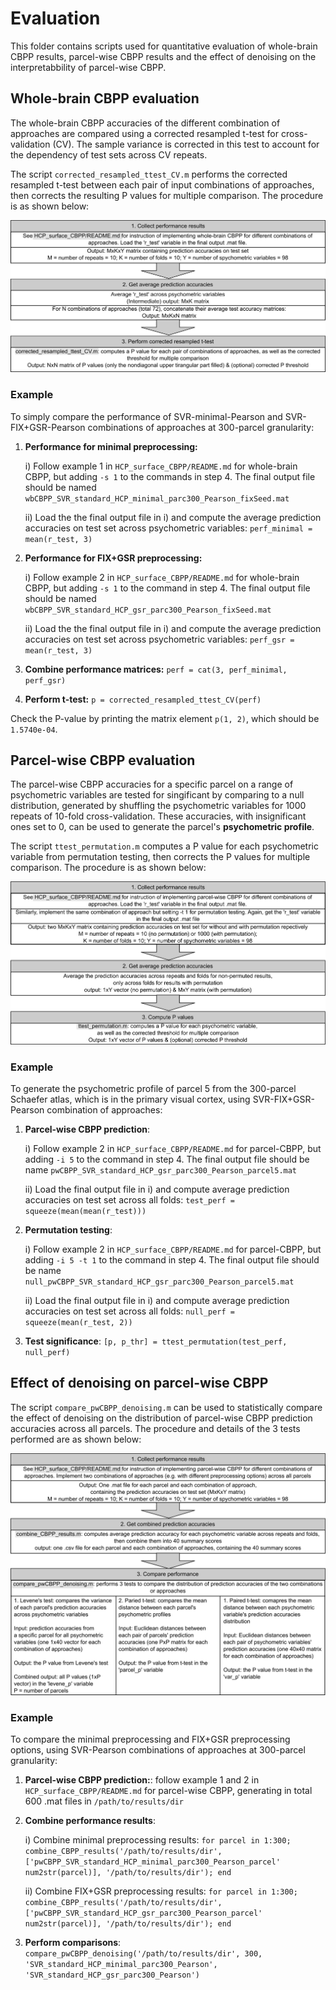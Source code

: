 # Evaluation

This folder contains scripts used for quantitative evaluation of whole-brain CBPP results, parcel-wise CBPP results and the effect of denoising on the interpretabbility of parcel-wise CBPP.

## Whole-brain CBPP evaluation

The whole-brain CBPP accuracies of the different combination of approaches are compared using a corrected resampled t-test for cross-validation (CV). The sample variance is corrected in this test to account for the dependency of test sets across CV repeats. 

The script `corrected_resampled_ttest_CV.m` performs the corrected resampled t-test between each pair of input combinations of approaches, then corrects the resulting P values for multiple comparison. The procedure is as shown below:

<img src="../images/evaluation_readme_img1.png" />

### Example

To simply compare the performance of SVR-minimal-Pearson and SVR-FIX+GSR-Pearson combinations of approaches at 300-parcel granularity: 

1. **Performance for minimal preprocessing:** 

    i) Follow example 1 in `HCP_surface_CBPP/README.md` for whole-brain CBPP, but adding `-s 1` to the commands in step 4. The final output file should be named `wbCBPP_SVR_standard_HCP_minimal_parc300_Pearson_fixSeed.mat`

    ii) Load the the final output file in i) and compute the average prediction accuracies on test set across psychometric variables: `perf_minimal = mean(r_test, 3)`

2. **Performance for FIX+GSR preprocessing:** 

    i) Follow example 2 in `HCP_surface_CBPP/README.md` for whole-brain CBPP, but adding `-s 1` to the command in step 4. The final output file should be named `wbCBPP_SVR_standard_HCP_gsr_parc300_Pearson_fixSeed.mat`

    ii) Load the the final output file in i) and compute the average prediction accuracies on test set across psychometric variables: `perf_gsr = mean(r_test, 3)`

3. **Combine performance matrices:** `perf = cat(3, perf_minimal, perf_gsr)`

4. **Perform t-test:** `p = corrected_resampled_ttest_CV(perf)`

Check the P-value by printing the matrix element `p(1, 2)`, which should be `1.5740e-04`.

## Parcel-wise CBPP evaluation

The parcel-wise CBPP accuracies for a specific parcel on a range of psychometric variables are tested for singificant by comparing to a null distribution, generated by shuffling the psychometric variables for 1000 repeats of 10-fold cross-validation. These accuracies, with insignificant ones set to 0, can be used to generate the parcel's **psychometric profile**. 

The script `ttest_permutation.m` computes a P value for each psychometric variable from permutation testing, then corrects the P values for multiple comparison. The procedure is as shown below:

<img src="../images/evaluation_readme_img2.png" />

### Example

To generate the psychometric profile of parcel 5 from the 300-parcel Schaefer atlas, which is in the primary visual cortex, using SVR-FIX+GSR-Pearson combination of approaches:

1. **Parcel-wise CBPP prediction**: 

    i) Follow example 2 in `HCP_surface_CBPP/README.md` for parcel-CBPP, but adding `-i 5` to the command in step 4. The final output file should be name `pwCBPP_SVR_standard_HCP_gsr_parc300_Pearson_parcel5.mat`

    ii) Load the final output file in i) and compute average prediction accuracies on test set across all folds: `test_perf = squeeze(mean(mean(r_test)))`

2. **Permutation testing**: 

    i) Follow example 2 in `HCP_surface_CBPP/README.md` for parcel-CBPP, but adding `-i 5 -t 1` to the command in step 4. The final output file should be name `null_pwCBPP_SVR_standard_HCP_gsr_parc300_Pearson_parcel5.mat`

    ii) Load the final output file in i) and compute average prediction accuracies on test set across all folds: `null_perf = squeeze(mean(r_test, 2))`

3. **Test significance**: `[p, p_thr] = ttest_permutation(test_perf, null_perf)`

## Effect of denoising on parcel-wise CBPP

The script `compare_pwCBPP_denoising.m` can be used to statistically compare the effect of denoising on the distribution of parcel-wise CBPP prediction accuracies 
across all parcels. The procedure and details of the 3 tests performed are as shown below:

<img src="../images/evaluation_readme_img3.png" />

### Example

To compare the minimal preprocessing and FIX+GSR preprocessing options, using SVR-Pearson combinations of approaches at 300-parcel granularity:

1. **Parcel-wise CBPP prediction:**: follow example 1 and 2 in `HCP_surface_CBPP/README.md` for parcel-wise CBPP, generating in total 600 .mat files in `/path/to/results/dir`

2. **Combine performance results**:

    i) Combine minimal preprocessing results: `for parcel in 1:300; combine_CBPP_results('/path/to/results/dir', ['pwCBPP_SVR_standard_HCP_minimal_parc300_Pearson_parcel' num2str(parcel)], '/path/to/results/dir'); end`

    ii) Combine FIX+GSR preprocessing results: `for parcel in 1:300; combine_CBPP_results('/path/to/results/dir', ['pwCBPP_SVR_standard_HCP_gsr_parc300_Pearson_parcel' num2str(parcel)], '/path/to/results/dir'); end`

3. **Perform comparisons**: `compare_pwCBPP_denoising('/path/to/results/dir', 300, 'SVR_standard_HCP_minimal_parc300_Pearson', 'SVR_standard_HCP_gsr_parc300_Pearson')`
